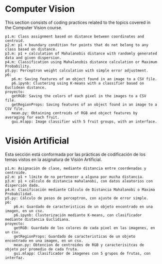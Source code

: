 # Computer Vision
This section consists of coding practices related to the topics covered in the Computer Vision course.

	p1.m: Class assignment based on distance between coordinates and centroid.
	p2.m: p1 + boundary condition for points that do not belong to any class based on distance.
	p3.m: p1 + calculation of Mahalanobis distance with randomly generated data and given dispersion.
	p4.m: Classification using Mahalanobis distance calculation or Maximum Probability.
	p5.py: Perceptron weight calculation with simple error adjustment.
	p6:
	   p6.m: Saving features of an object found in an image to a CSV file.
	   p6.ipynb: Clustering using K-means with a classifier based on Euclidean distance.
	proyecto:
	   getRGB: Saving the colors of each pixel in the images to a CSV file.
	   getRegionProps: Saving features of an object found in an image to a CSV file.
	   mean.py: Obtaining centroids of RGB and object features by averaging for each fruit.
	   gui.mlapp: Image classifier with 5 fruit groups, with an interface.
# Visión Artificial
Esta sección está conformada por las prácticas de codificación de los temas vistos en la asignatura de Visión Artificial.

	p1.m: Asignación de clase, mediante distancia entre coordenadas y centroide.
	p2.m: p1 + límite de no pertenecer a alguna por mucha distancia.
	p3.m: p1 + cálculo de distancia mahalanobi, con datos aleatorios con disperción dada.
	p4.m: Clasificación mediante Cálculo de Distancia Mahalanobi o Maxima Probabilidad.
	p5.py: Cálculo de pesos de perceptron, con ajuste de error simple.
	p6:
		p6.m: Guardado de caracteristicas de un objeto encontrado en una imagen, en un csv.
		p6.ipynb: Clusterización mediante K-means, con clasificador mediante distancia Euclidiana.
	proyecto:
		getRGB: Guardado de los colores de cada pixel en las imagenes, en un csv.
		getRegionProps: Guardado de caracteristicas de un objeto encontrado en una imagen, en un csv.
		mean.py: Obtencion de centroides de RGB y caracterisitcas de objeto por promedio de cada fruta.
		gui.mlapp: Clasificador de imagenes con 5 grupos de frutas, con interfaz.
